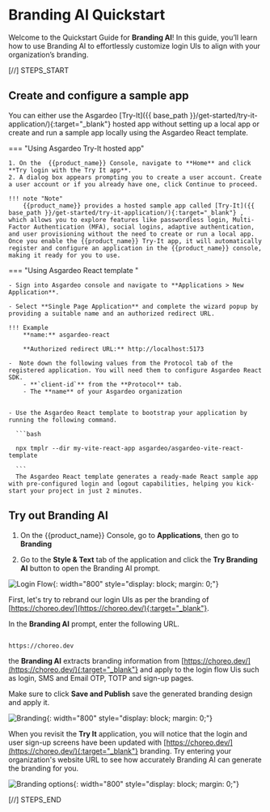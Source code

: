 <script>
  const meta = {
    what_you_will_learn: [
      "Use Branding AI to adjust the color schemes to match your brand",
      "Use Branding AI to choose alternative fonts that reflect your brand",
      "Use Branding AI to modify UI element styles to align with your brand"
    ],
    prerequisites: [
      "About 15 minutes",
      "<a href='{{ base_path }}/get-started/create-asgardeo-account/'>Asgardeo account</a>"
    ],
    whats_next: [
      "Try out <a href='{{ base_path }}/quick-starts/loginflow-ai/' target='_blank'>Login Flow AI Quickstart</a>",
      "Read <a href='{{ base_path }}/guides/branding/branding-ai' target='_blank'>product documentation</a>"
    ]
  };
</script>

# Branding AI Quickstart

Welcome to the Quickstart Guide for <b>Branding AI</b>! In this guide, you’ll learn how to use Branding AI to effortlessly customize login UIs to align with your organization’s branding. 

[//] STEPS_START

## Create and configure a sample app

You can either use the Asgardeo [Try-It]({{ base_path }}/get-started/try-it-application/){:target="_blank"} hosted app without setting up a local app or create and run a sample app locally using the Asgardeo React template. 

=== "Using Asgardeo Try-It hosted app"

    1. On the  {{product_name}} Console, navigate to **Home** and click **Try login with the Try It app**.
    2. A dialog box appears prompting you to create a user account. Create a user account or if you already have one, click Continue to proceed.

    !!! note "Note"
        {{product_name}} provides a hosted sample app called [Try-It]({{ base_path }}/get-started/try-it-application/){:target="_blank"} , which allows you to explore features like passwordless login, Multi-Factor Authentication (MFA), social logins, adaptive authentication, and user provisioning without the need to create or run a local app. Once you enable the {{product_name}} Try-It app, it will automatically register and configure an application in the {{product_name}} console, making it ready for you to use.

=== "Using  Asgardeo React template "

    - Sign into Asgardeo console and navigate to **Applications > New Application**.

    - Select **Single Page Application** and complete the wizard popup by providing a suitable name and an authorized redirect URL.

    !!! Example
        **name:** asgardeo-react
    
        **Authorized redirect URL:** http://localhost:5173

    -  Note down the following values from the Protocol tab of the registered application. You will need them to configure Asgardeo React SDK.
        - **`client-id`** from the **Protocol** tab.
        - The **name** of your Asgardeo organization


    - Use the Asgardeo React template to bootstrap your application by running the following command.  

      ```bash

      npx tmplr --dir my-vite-react-app asgardeo/asgardeo-vite-react-template

      ```
      The Asgardeo React template generates a ready-made React sample app with pre-configured login and logout capabilities, helping you kick-start your project in just 2 minutes. 


## **Try out Branding AI** 

1.  On the {{product_name}} Console, go to **Applications**, then go to **Branding** 

2.  Go to the **Style & Text** tab of the application and click the **Try Branding AI** button to open the Branding AI prompt. 

![Login Flow]({{base_path}}/quick-starts/assets/login-and-branding-ai/img/image8.png){: width="800" style="display: block; margin: 0;"}


First, let's try to rebrand our login UIs as per the branding of [https://choreo.dev/](https://choreo.dev/){:target="_blank"}.  


In the **Branding AI** prompt, enter the following URL. 

```html

https://choreo.dev

```

the **Branding AI** extracts branding information from [https://choreo.dev/](https://choreo.dev/){:target="_blank"} and apply to the login flow Uis such as login, SMS and Email OTP, TOTP and sign-up pages. 

Make sure to click **Save and Publish** save the generated branding design and apply it. 

![Branding]({{base_path}}/quick-starts/assets/login-and-branding-ai/img/image9.png){: width="800" style="display: block; margin: 0;"}

When you revisit the **Try It** application, you will notice that the login and user sign-up screens have been updated with [https://choreo.dev/](https://choreo.dev/){:target="_blank"} branding. Try entering your organization's website URL to see how accurately Branding AI can generate the branding for you.

![Branding options]({{base_path}}/quick-starts/assets/login-and-branding-ai/img/image10.png){: width="800" style="display: block; margin: 0;"}

[//] STEPS_END
